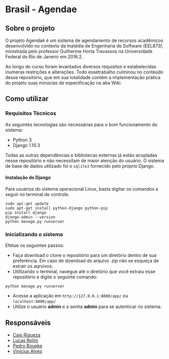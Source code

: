 # Brasil - Agendae


## Sobre o projeto

O projeto Agendaê é um sistema de agendamento de recursos acadêmicos desenvolvido no contexto da matédia de Engenharia de Software  *(EEL873)*, ministrada pelo professor Guilherme Horta Travassos na Universidade Federal do Rio de Janeiro em 2016.2.

Ao longo do curso foram levantados diversos requisitos e estabelecidas inumeras restrições e alterações. Todo essetrabalho culminou no conteúdo desse repositório, que em sua totalidade contém a implementação prática do projeto suas minúcias de especificação na aba Wiki.

## Como utilizar

### Requisitos Técnicos

As seguintes tecnologias são necessárias para o bom funcionamento do sistema:

- Python 3
- Django 1.10.3

Todas as outras dependências e bibliotecas externas já estão acopladas nesse repositório e não necessitam de maior atenção do usuário. O sistema de base de dados utilizado foi o `sqlite3` fornecido pelo próprio Django.

#### Instalação do Django

Para usuários do sistema operacional Linux, basta digitar os comandos a seguir no terminal de controle.

```
sudo apt-get update
sudo apt-get install python-django python-pip
pip install django
django-admin --version
python manage.py runserver

```

### Inicializando o sistema

Efetue os seguintes passos:

- Faça download o clone o repositório para um diretório dentro de sua preferência. Em caso de download do arquivo .zip não se esqueça de extrair os aqruivos.
- Utillizando o terminal, navegue até o diretório que você extraiu esse repositório e digite o seguinte comando:

```
python manage.py runserver
```

- Acesse a aplicação em `http://127.0.0.1:8000/app/` ou `localhost:8000/app/`
- Utilize o usuário **admin** e a senha **admin** para se autenticar no sistema.



## Responsáveis

- [Caio Riqueza](https://github.com/caiocrr)
- [Lucas Rolim](https://github.com/lucaslrolim)
- [Pedro Boueke](https://github.com/pboueke)
- [Vinícius Alves](https://github.com/vinicius-alves)
